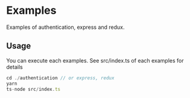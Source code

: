 # Examples

Examples of authentication, express and redux.

## Usage
You can execute each examples.
See src/index.ts of each examples for details

```js
cd ./authentication // or express, redux
yarn
ts-node src/index.ts
```